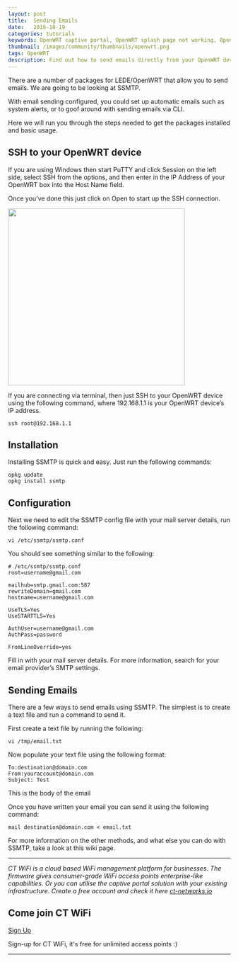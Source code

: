 ```yaml
---
layout: post
title:  Sending Emails
date:   2016-10-19
categories: tutorials
keywords: OpenWRT captive portal, OpenWRT splash page not working, OpenWRT splash page template, OpenWRT splash page free, OpenWRT splash page html, OpenWRT splash page hosting, OpenMesh captive portal, OpenMesh splash page not working, OpenMesh splash page template, OpenMesh splash page free, OpenMesh splash page html, OpenMesh splash page hosting, DD-WRT, OpenWRT Routing
thumbnail: /images/community/thumbnails/openwrt.png
tags: OpenWRT
description: Find out how to send emails directly from your OpenWRT device.
---
```


There are a number of packages for LEDE/OpenWRT that allow you to send emails. We are going to be looking at SSMTP.

With email sending configured, you could set up automatic emails such as system alerts, or to goof around with sending emails via CLI.

Here we will run you through the steps needed to get the packages installed and basic usage.

## SSH to your OpenWRT device

If you are using Windows then start PuTTY and click Session on the left side, select SSH from the options, and then enter in the IP Address of your OpenWRT box into the Host Name field.

Once you’ve done this just click on Open to start up the SSH connection.

<div class="mdl-typography--text-center">
  <img src="/images/community/tutorials/openwrt/puttyconfig.png" width="400px">
</div>

If you are connecting via terminal, then just SSH to your OpenWRT device using the following command, where 192.168.1.1 is your OpenWRT device’s IP address.

    ssh root@192.168.1.1

## Installation

Installing SSMTP is quick and easy. Just run the following commands:

    opkg update
    opkg install ssmtp

## Configuration

Next we need to edit the SSMTP config file with your mail server details, run the following command:

    vi /etc/ssmtp/ssmtp.conf

You should see something similar to the following:

    # /etc/ssmtp/ssmtp.conf
    root=username@gmail.com

    mailhub=smtp.gmail.com:587
    rewriteDomain=gmail.com
    hostname=username@gmail.com

    UseTLS=Yes
    UseSTARTTLS=Yes

    AuthUser=username@gmail.com
    AuthPass=password

    FromLineOverride=yes

Fill in with your mail server details. For more information, search for your email provider’s SMTP settings.

## Sending Emails

There are a few ways to send emails using SSMTP. The simplest is to create a text file and run a command to send it.

First create a text file by running the following:

    vi /tmp/email.txt

Now populate your text file using the following format:

    To:destination@domain.com
    From:youraccount@domain.com
    Subject: Test

This is the body of the email

Once you have written your email you can send it using the following command:

    mail destination@domain.com < email.txt

For more information on the other methods, and what else you can do with SSMTP, take a look at this wiki page.

<hr>

*CT WiFi is a cloud based WiFi management platform for businesses. The firmware gives consumer-grade WiFi access points enterprise-like capabilities. Or you can utilise the captive portal solution with your existing infrastructure. Create a free account and check it here <a href="https://ct-networks.io">ct-networks.io</a>*


<div class="mdl-typography--text-center">

<h2>Come join CT WiFi</h2>

<a href="/sign-up" class="button success dst">Sign Up</a><br>

<p>Sign-up for CT WiFi, it's free for unlimited access points :)</p>

<hr>

</div>
